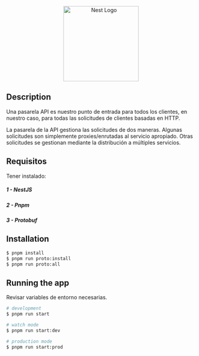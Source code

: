 <p align="center">
  <a href="http://nestjs.com/" target="blank"><img src="https://nestjs.com/img/logo-small.svg" width="200" alt="Nest Logo" /></a>
</p>

## Description

Una pasarela API es nuestro punto de entrada para todos los clientes, en nuestro caso, para todas las solicitudes de clientes basadas en HTTP.

La pasarela de la API gestiona las solicitudes de dos maneras. Algunas solicitudes son simplemente proxies/enrutadas al servicio apropiado. Otras solicitudes se gestionan mediante la distribución a múltiples servicios.

## Requisitos

Tener instalado:

##### 1 - NestJS

##### 2 - Pnpm

##### 3 - Protobuf

## Installation

```bash
$ pnpm install
$ pnpm run proto:install
$ pnpm run proto:all
```

## Running the app

Revisar variables de entorno necesarias.

```bash
# development
$ pnpm run start

# watch mode
$ pnpm run start:dev

# production mode
$ pnpm run start:prod
```
